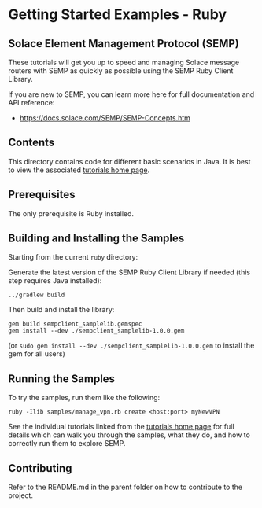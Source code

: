 # Getting Started Examples - Ruby

## Solace Element Management Protocol (SEMP)

These tutorials will get you up to speed and managing Solace message routers with SEMP as quickly as possible using the SEMP Ruby Client Library. 

If you are new to SEMP, you can learn more here for full documentation and API reference:

* https://docs.solace.com/SEMP/SEMP-Concepts.htm

## Contents

This directory contains code for different basic scenarios in Java. It is best to view the associated [tutorials home page](http://dev.solace.com/get-started/semp-tutorials/).

## Prerequisites

The only prerequisite is Ruby installed.

## Building and Installing the Samples

Starting from the current `ruby` directory:    

Generate the latest version of the SEMP Ruby Client Library if needed (this step requires Java installed):

```
../gradlew build
```

Then build and install the library:

```
gem build sempclient_samplelib.gemspec
gem install --dev ./sempclient_samplelib-1.0.0.gem
```
(or `sudo gem install --dev ./sempclient_samplelib-1.0.0.gem` to install the gem for all users)

## Running the Samples

To try the samples, run them like the following:

```
ruby -Ilib samples/manage_vpn.rb create <host:port> myNewVPN
```

See the individual tutorials linked from the [tutorials home page](http://dev.solace.com/get-started/semp-tutorials/) for full details which can walk you through the samples, what they do, and how to correctly run them to explore SEMP.

## Contributing

Refer to the README.md in the parent folder on how to contribute to the project.
